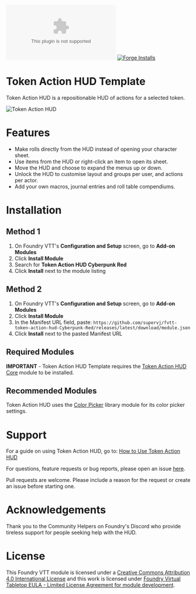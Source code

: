 ![Downloads](https://img.shields.io/github/downloads/Larkinabout/fvtt-token-action-hud-template/latest/module.zip?color=2b82fc&label=DOWNLOADS&style=for-the-badge) [![Forge Installs](https://img.shields.io/badge/dynamic/json?label=Forge%20Installs&query=package.installs&suffix=%25&url=https%3A%2F%2Fforge-vtt.com%2Fapi%2Fbazaar%2Fpackage%2Ftoken-action-hud-template&colorB=448d34&style=for-the-badge)](https://forge-vtt.com/bazaar#package=token-action-hud-template)

# Token Action HUD Template

Token Action HUD is a repositionable HUD of actions for a selected token.

![Token Action HUD](.github/readme/token-action-hud.gif)

# Features
- Make rolls directly from the HUD instead of opening your character sheet.
- Use items from the HUD or right-click an item to open its sheet.
- Move the HUD and choose to expand the menus up or down.
- Unlock the HUD to customise layout and groups per user, and actions per actor.
- Add your own macros, journal entries and roll table compendiums.

# Installation

## Method 1
1. On Foundry VTT's **Configuration and Setup** screen, go to **Add-on Modules**
2. Click **Install Module**
3. Search for **Token Action HUD Cyberpunk Red** 
4. Click **Install** next to the module listing

## Method 2
1. On Foundry VTT's **Configuration and Setup** screen, go to **Add-on Modules**
2. Click **Install Module**
3. In the Manifest URL field, paste: `https://github.com/supervj/fvtt-token-action-hud-Cyberpunk-Red/releases/latest/download/module.json`
4. Click **Install** next to the pasted Manifest URL

## Required Modules

**IMPORTANT** - Token Action HUD Template requires the [Token Action HUD Core](https://foundryvtt.com/packages/token-action-hud-core) module to be installed.

## Recommended Modules
Token Action HUD uses the [Color Picker](https://foundryvtt.com/packages/color-picker) library module for its color picker settings.

# Support

For a guide on using Token Action HUD, go to: [How to Use Token Action HUD](https://github.com/Larkinabout/fvtt-token-action-hud-core/wiki/How-to-Use-Token-Action-HUD)

For questions, feature requests or bug reports, please open an issue [here](https://github.com/Larkinabout/fvtt-token-action-hud-core/issues).

Pull requests are welcome. Please include a reason for the request or create an issue before starting one.

# Acknowledgements

Thank you to the Community Helpers on Foundry's Discord who provide tireless support for people seeking help with the HUD.

# License

This Foundry VTT module is licensed under a [Creative Commons Attribution 4.0 International License](https://creativecommons.org/licenses/by/4.0/) and this work is licensed under [Foundry Virtual Tabletop EULA - Limited License Agreement for module development](https://foundryvtt.com/article/license/).